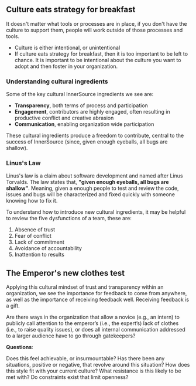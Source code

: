 ## Culture eats strategy for breakfast

It doesn't matter what tools or processes are in place, if you don't have the culture to support them, people will work outside of those processes and tools.

- Culture is either intentional, or unintentional
- If culture eats strategy for breakfast, then it is too important to be left to chance. It is important to be intentional about the culture you want to adopt and then foster in your organization.

### Understanding cultural ingredients

Some of the key cultural InnerSource ingredients we see are:

- **Transparency**, both terms of process and participation
- **Engagement**, contributors are highly engaged, often resulting in productive conflict and creative abrasion
- **Communication**, enabling organization wide participation

These cultural ingredients produce a freedom to contribute, central to the success of InnerSource (since, given enough eyeballs, all bugs are shallow).

### Linus's Law

Linus's law is a claim about software development and named after Linus Torvalds. The law states that, **"given enough eyeballs, all bugs are shallow"**. Meaning, given a enough people to test and review the code, issues and bugs will be characterized and fixed quickly with someone knowing how to fix it.

To understand how to introduce new cultural ingredients, it may be helpful to review the five dysfunctions of a team, these are:

1. Absence of trust
1. Fear of conflict
1. Lack of commitment
1. Avoidance of accountability
1. Inattention to results

## The Emperor's new clothes test

Applying this cultural mindset of trust and transparency within an organization, we see the importance for feedback to come from anywhere, as well as the importance of receiving feedback well. Receiving feedback is a gift.

Are there ways in the organization that allow a novice (e.g., an intern) to publicly call attention to the emperor’s (i.e., the expert’s) lack of clothes (i.e., to raise quality issues), or does all internal communication addressed to a larger audience have to go through gatekeepers?

**Questions**:

Does this feel achievable, or insurmountable?
Has there been any situations, positive or negative, that revolve around this situation?
How does this style fit with your current culture?
What resistance is this likely to be met with?
Do constraints exist that limit openness?
